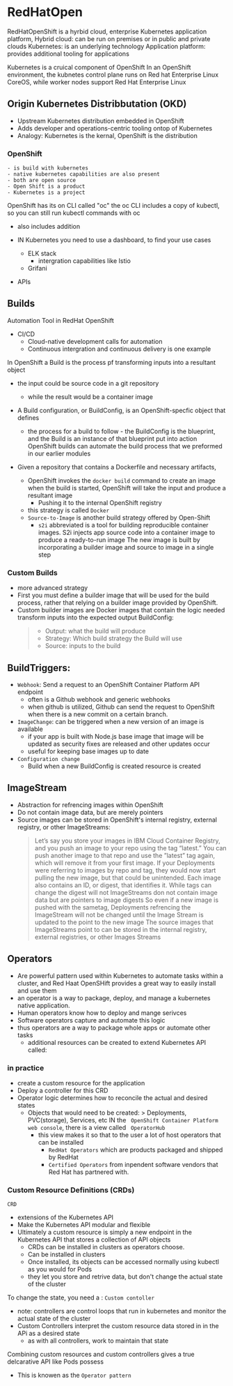 # RedHatOpen

RedHatOpenShift is a hyrbid cloud, enterprise Kubernetes application platform,
Hybrid cloud: can be run on premises or in public and private clouds
Kubernetes: is an underlying technology
Application platform: provides additional tooling for applications

Kubernetes is a cruical component of OpenShift
In an OpenShift environment, the kubnetes control plane runs on Red hat Enterprise Linux CoreOS, while worker nodes support Red Hat Enterprise Linux

## Origin Kubernetes Distribbutation (OKD)

- Upstream Kubernetes distribution embedded in OpenShift
- Adds developer and operations-centric tooling ontop of Kubernetes
- Analogy: Kubernetes is the kernal, OpenShift is the distribution

### OpenShift

    - is build with kubernetes
    - native kubernetes capabilities are also present
    - both are open source
    - Open Shift is a product
    - Kubernetes is a project

OpenShift has its on CLI called "oc"
the oc CLI includes a copy of kubectl, so you can still run kubectl commands with oc

- also includes addition

- IN Kubernetes you need to use a dashboard, to find your use cases
  - ELK stack
    - intergration capabilities like Istio
  - Grifani
- APIs

## Builds

Automation Tool in RedHat OpenShift

- CI/CD
  - Cloud-native development calls for automation
  - Continuous intergration and continuous delivery is one example

In OpenShift a Build is the process pf transforming inputs into a resultant object

- the input could be source code in a git repository
  - while the result would be a container image
- A Build configuration, or BuildConfig, is an OpenShift-specfic object that defines
  - the process for a build to follow - the BuildConfig is the blueprint, and the Build is an instance of that blueprint put into action
    OpenShift builds can automate the build process that we preformed in our earlier modules
- Given a repository that contains a Dockerfile and necessary artifacts,

  - OpenShift invokes the `docker build` command to create an image
    when the build is started, OpenShift will take the input and produce a resultant image
    - Pushing it to the internal OpenShift registry
  - this strategy is called `Docker`
  - `Source-to-Image` is another build strategy offered by Open-Shift
    - `s2i` abbreviated is a tool for building reproducible container images.
      S2i injects app source code into a container image to produce a ready-to-run image
      The new image is built by incorporating a builder image and source to image in a single step

### Custom Builds

- more advanced strategy
- First you must define a builder image that will be used for the build process, rather that relying on a builder image provided by OpenShift.
- Custom builder images are Docker images that contain the logic needed transform inputs into the expected output
  BuildConfig:
  > - Output: what the build will produce
  > - Strategy: Which build strategy the Build will use
  > - Source: inputs to the build

## BuildTriggers:

- `Webhook`: Send a request to an OpenShift Container Platform API endpoint
  - often is a Github webhook and generic webhooks
  - when github is utilized, Github can send the request to OpenShift when there is a new commit on a certain branch.
- `ImageChange`: can be triggered when a new version of an image is available
  - if your app is built with Node.js base image that image will be updated as security fixes are released and other updates occur
  - useful for keeping base images up to date
- `Configuration change`
  - Build when a new BuildConfig is created resource is created

## ImageStream

- Abstraction for refrencing images within OpenShift
- Do not contain image data, but are merely pointers
- Source images can be stored in OpenShift's internal registry, external registry, or other ImageStreams:
  > Let’s say you store your images in IBM Cloud Container Registry, and you push an image
  > to your repo using the tag “latest.”
  > You can push another image to that repo and use the ”latest” tag again, which will
  > remove it from your first image.
  > If your Deployments were referring to images by repo and tag, they would now start pulling
  > the new image, but that could be unintended.
  > Each image also contains an ID, or digest, that identifies it.
  > While tags can change the digest will not
  > ImageStreams don not contain image data but are pointers to image digests
  > So even if a new image is pushed with the sametag, Deployments refrencing the ImageStream will not be changed until the Image Stream is updated to the point to the new image
  > The source images that ImageStreams point to can be stored in the internal registry, external registries, or other Images Streams

## Operators

- Are powerful pattern used within Kubernetes to automate tasks within a cluster, and Red Haat OpenSHift provides a great way to easily install and use them
- an operator is a way to package, deploy, and manage a kubernetes native application.
- Human operators know how to deploy and mange serivces
- Software operators capture and automate this logic
- thus operators are a way to package whole apps or automate other tasks
  - additional resources can be created to extend Kubernetes API called:

### in practice

- create a custom resource for the application
- Deploy a controller for this CRD
- Operator logic determines how to reconcile the actual and desired states
  - Objects that would need to be created: > Deployments, PVC(storage), Services, etc
    IN the ` OpenShift Container Platform web console`, there is a view called ` OperatorHub`
    - this view makes it so that to the user a lot of host operators that can be installed
      - `RedHat Operators` which are products packaged and shipped by RedHat
      - `Certified Operators` from inpendent software vendors that Red Hat has partnered with.

### Custom Resource Definitions (CRDs)

`CRD`

- extensions of the Kubernetes API
- Make the Kubernetes API modular and flexible
- Ultimately a custom resource is simply a new endpoint in the Kubernetes API that stores a collection of API objects
  - CRDs can be installed in clusters as operators choose.
  - Can be installed in clusters
  - Once installed, its objects can be accessed normally using kubectl as you would for Pods
  - they let you store and retrive data, but don't change the actual state of the cluster

To change the state, you need a :
`Custom contoller`

- note: controllers are control loops that run in kubernetes and monitor the actual state of the cluster
- Custom Controllers interpret the custom resource data stored in in the APi as a desired state
  - as with all controllers, work to maintain that state

Combining custom resources and custom controllers gives a true delcarative API like Pods possess

- This is knowen as the `Operator pattern`
